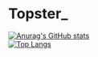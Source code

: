 # Topster_
[![Anurag's GitHub stats](https://github-readme-stats.vercel.app/api?username=srtopster&show_icons=true&theme=vision-friendly-dark)](https://github.com/anuraghazra/github-readme-stats)<br>
[![Top Langs](https://github-readme-stats.vercel.app/api/top-langs/?username=srtopster&layout=compact)](https://github.com/anuraghazra/github-readme-stats)

